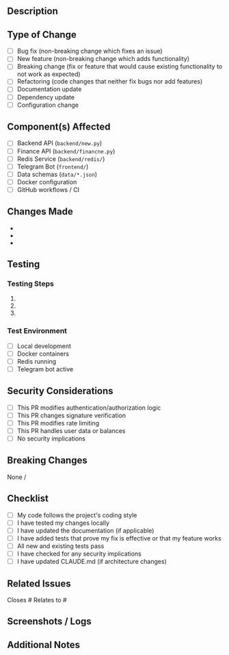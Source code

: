 ## Description

<!-- Provide a clear and concise description of what this PR does -->

## Type of Change

<!-- Mark with an 'x' all that apply -->

- [ ] Bug fix (non-breaking change which fixes an issue)
- [ ] New feature (non-breaking change which adds functionality)
- [ ] Breaking change (fix or feature that would cause existing functionality to not work as expected)
- [ ] Refactoring (code changes that neither fix bugs nor add features)
- [ ] Documentation update
- [ ] Dependency update
- [ ] Configuration change

## Component(s) Affected

<!-- Mark with an 'x' all that apply -->

- [ ] Backend API (`backend/new.py`)
- [ ] Finance API (`backend/financne.py`)
- [ ] Redis Service (`backend/redis/`)
- [ ] Telegram Bot (`frontend/`)
- [ ] Data schemas (`data/*.json`)
- [ ] Docker configuration
- [ ] GitHub workflows / CI

## Changes Made

<!-- List the key changes in this PR -->

-
-
-

## Testing

<!-- Describe how you tested your changes -->

### Testing Steps

1.
2.
3.

### Test Environment

- [ ] Local development
- [ ] Docker containers
- [ ] Redis running
- [ ] Telegram bot active

## Security Considerations

<!-- Does this PR introduce any security changes or concerns? -->

- [ ] This PR modifies authentication/authorization logic
- [ ] This PR changes signature verification
- [ ] This PR modifies rate limiting
- [ ] This PR handles user data or balances
- [ ] No security implications

## Breaking Changes

<!-- If this is a breaking change, describe what breaks and migration steps -->

None / <!-- describe breaking changes here -->

## Checklist

- [ ] My code follows the project's coding style
- [ ] I have tested my changes locally
- [ ] I have updated the documentation (if applicable)
- [ ] I have added tests that prove my fix is effective or that my feature works
- [ ] All new and existing tests pass
- [ ] I have checked for any security implications
- [ ] I have updated CLAUDE.md (if architecture changes)

## Related Issues

<!-- Link related issues using #issue_number -->

Closes #
Relates to #

## Screenshots / Logs

<!-- If applicable, add screenshots or log output to help explain your changes -->

## Additional Notes

<!-- Any additional information that reviewers should know -->

